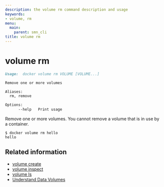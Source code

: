 ```yaml
---
description: the volume rm command description and usage
keywords:
- volume, rm
menu:
  main:
    parent: smn_cli
title: volume rm
---
```


# volume rm

```markdown
Usage:  docker volume rm VOLUME [VOLUME...]

Remove one or more volumes

Aliases:
  rm, remove

Options:
      --help   Print usage
```

Remove one or more volumes. You cannot remove a volume that is in use by a container.

    $ docker volume rm hello
    hello

## Related information

* [volume create](volume_create.md)
* [volume inspect](volume_inspect.md)
* [volume ls](volume_ls.md)
* [Understand Data Volumes](../../tutorials/dockervolumes.md)
